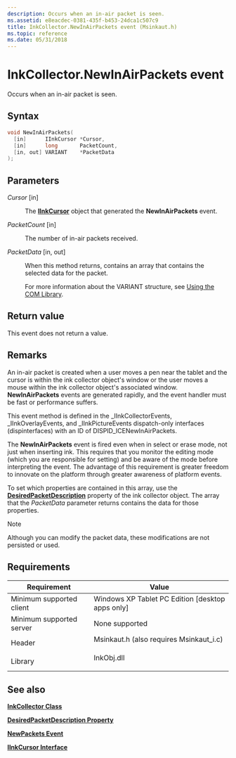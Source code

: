 ```yaml
---
description: Occurs when an in-air packet is seen.
ms.assetid: e8eacdec-0381-435f-b453-24dca1c507c9
title: InkCollector.NewInAirPackets event (Msinkaut.h)
ms.topic: reference
ms.date: 05/31/2018
---
```


# InkCollector.NewInAirPackets event

Occurs when an in-air packet is seen.

## Syntax


```C++
void NewInAirPackets(
  [in]      IInkCursor *Cursor,
  [in]      long       PacketCount,
  [in, out] VARIANT    *PacketData
);
```



## Parameters

<dl> <dt>

*Cursor* \[in\]
</dt> <dd>

The [**IInkCursor**](/windows/desktop/api/msinkaut/nn-msinkaut-iinkcursor) object that generated the **NewInAirPackets** event.

</dd> <dt>

*PacketCount* \[in\]
</dt> <dd>

The number of in-air packets received.

</dd> <dt>

*PacketData* \[in, out\]
</dt> <dd>

When this method returns, contains an array that contains the selected data for the packet.

For more information about the VARIANT structure, see [Using the COM Library](using-the-com-library.md).

</dd> </dl>

## Return value

This event does not return a value.

## Remarks

An in-air packet is created when a user moves a pen near the tablet and the cursor is within the ink collector object's window or the user moves a mouse within the ink collector object's associated window. **NewInAirPackets** events are generated rapidly, and the event handler must be fast or performance suffers.

This event method is defined in the \_IInkCollectorEvents, \_IInkOverlayEvents, and \_IInkPictureEvents dispatch-only interfaces (dispinterfaces) with an ID of DISPID\_ICENewInAirPackets.

The **NewInAirPackets** event is fired even when in select or erase mode, not just when inserting ink. This requires that you monitor the editing mode (which you are responsible for setting) and be aware of the mode before interpreting the event. The advantage of this requirement is greater freedom to innovate on the platform through greater awareness of platform events.

To set which properties are contained in this array, use the [**DesiredPacketDescription**](/windows/desktop/api/msinkaut/nf-msinkaut-iinkcollector-get_desiredpacketdescription) property of the ink collector object. The array that the *PacketData* parameter returns contains the data for those properties.

> [!Note]  
> Although you can modify the packet data, these modifications are not persisted or used.

 

## Requirements



| Requirement | Value |
|-------------------------------------|---------------------------------------------------------------------------------------------------------------------|
| Minimum supported client<br/> | Windows XP Tablet PC Edition \[desktop apps only\]<br/>                                                       |
| Minimum supported server<br/> | None supported<br/>                                                                                           |
| Header<br/>                   | <dl> <dt>Msinkaut.h (also requires Msinkaut\_i.c)</dt> </dl> |
| Library<br/>                  | <dl> <dt>InkObj.dll</dt> </dl>                               |



## See also

<dl> <dt>

[**InkCollector Class**](inkcollector-class.md)
</dt> <dt>

[**DesiredPacketDescription Property**](/windows/desktop/api/msinkaut/nf-msinkaut-iinkcollector-get_desiredpacketdescription)
</dt> <dt>

[**NewPackets Event**](inkcollector-newpackets.md)
</dt> <dt>

[**IInkCursor Interface**](/windows/desktop/api/msinkaut/nn-msinkaut-iinkcursor)
</dt> </dl>

 

 




